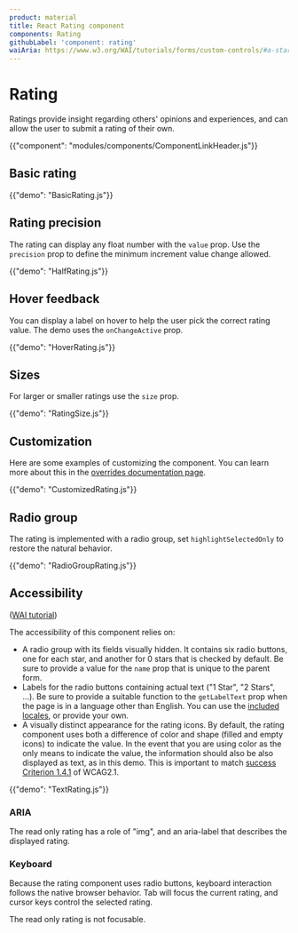 ```yaml
---
product: material
title: React Rating component
components: Rating
githubLabel: 'component: rating'
waiAria: https://www.w3.org/WAI/tutorials/forms/custom-controls/#a-star-rating
---
```


# Rating

<p class="description">Ratings provide insight regarding others' opinions and experiences, and can allow the user to submit a rating of their own.</p>

{{"component": "modules/components/ComponentLinkHeader.js"}}

## Basic rating

{{"demo": "BasicRating.js"}}

## Rating precision

The rating can display any float number with the `value` prop.
Use the `precision` prop to define the minimum increment value change allowed.

{{"demo": "HalfRating.js"}}

## Hover feedback

You can display a label on hover to help the user pick the correct rating value.
The demo uses the `onChangeActive` prop.

{{"demo": "HoverRating.js"}}

## Sizes

For larger or smaller ratings use the `size` prop.

{{"demo": "RatingSize.js"}}

## Customization

Here are some examples of customizing the component.
You can learn more about this in the [overrides documentation page](/material/customization/how-to-customize/).

{{"demo": "CustomizedRating.js"}}

## Radio group

The rating is implemented with a radio group, set `highlightSelectedOnly` to restore the natural behavior.

{{"demo": "RadioGroupRating.js"}}

## Accessibility

([WAI tutorial](https://www.w3.org/WAI/tutorials/forms/custom-controls/#a-star-rating))

The accessibility of this component relies on:

- A radio group with its fields visually hidden.
  It contains six radio buttons, one for each star, and another for 0 stars that is checked by default. Be sure to provide a value for the `name` prop that is unique to the parent form.
- Labels for the radio buttons containing actual text ("1 Star", "2 Stars", …).
  Be sure to provide a suitable function to the `getLabelText` prop when the page is in a language other than English. You can use the [included locales](https://mui.com/guides/localization/), or provide your own.
- A visually distinct appearance for the rating icons.
  By default, the rating component uses both a difference of color and shape (filled and empty icons) to indicate the value. In the event that you are using color as the only means to indicate the value, the information should also be also displayed as text, as in this demo. This is important to match [success Criterion 1.4.1](https://www.w3.org/TR/WCAG21/#use-of-color) of WCAG2.1.

{{"demo": "TextRating.js"}}

### ARIA

The read only rating has a role of "img", and an aria-label that describes the displayed rating.

### Keyboard

Because the rating component uses radio buttons, keyboard interaction follows the native browser behavior. Tab will focus the current rating, and cursor keys control the selected rating.

The read only rating is not focusable.
